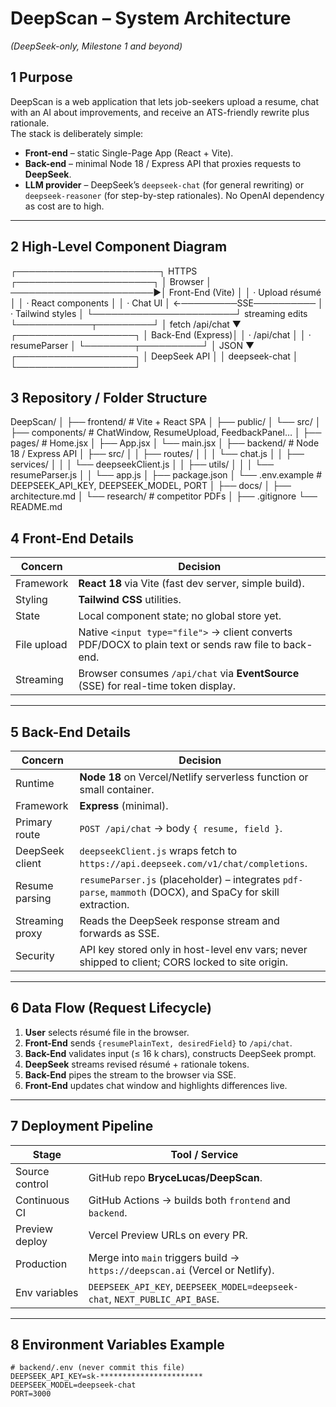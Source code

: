 # DeepScan – System Architecture  
*(DeepSeek-only, Milestone 1 and beyond)*  

## 1  Purpose  
DeepScan is a web application that lets job-seekers upload a resume, chat with an AI about improvements, and receive an ATS-friendly rewrite plus rationale.  
The stack is deliberately simple:

* **Front-end** – static Single-Page App (React + Vite).  
* **Back-end** – minimal Node 18 / Express API that proxies requests to **DeepSeek**.  
* **LLM provider** – DeepSeek’s `deepseek-chat` (for general rewriting) or `deepseek-reasoner` (for step-by-step rationales).  No OpenAI dependency as cost are to high. 

---

## 2  High-Level Component Diagram
┌───────────────────────┐ HTTPS ┌──────────────────────┐
│ Browser │ ───────────────────────▶│ Front-End (Vite) │
│ · Upload résumé │ │ · React components │
│ · Chat UI │ ←─────────SSE────────── │ · Tailwind styles │
└───────────────────────┘ streaming edits └────────────┬─────────┘
│ fetch /api/chat
▼
┌───────────────────┐
│ Back-End (Express)│
│ · /api/chat │
│ · resumeParser │
└────────┬──────────┘
│ JSON
▼
┌───────────────────┐
│ DeepSeek API │
│ deepseek-chat │
└───────────────────┘
## 3  Repository / Folder Structure
DeepScan/
│
├── frontend/ # Vite + React SPA
│ ├── public/
│ └── src/
│ ├── components/ # ChatWindow, ResumeUpload, FeedbackPanel…
│ ├── pages/ # Home.jsx
│ ├── App.jsx
│ └── main.jsx
│
├── backend/ # Node 18 / Express API
│ ├── src/
│ │ ├── routes/
│ │ │ └── chat.js
│ │ ├── services/
│ │ │ └── deepseekClient.js
│ │ ├── utils/
│ │ │ └── resumeParser.js
│ │ └── app.js
│ ├── package.json
│ └── .env.example # DEEPSEEK_API_KEY, DEEPSEEK_MODEL, PORT
│
├── docs/
│ ├── architecture.md
│ └── research/ # competitor PDFs
│
├── .gitignore
└── README.md

## 4  Front-End Details  

| Concern     | Decision |
|-------------|----------|
| Framework   | **React 18** via Vite (fast dev server, simple build). |
| Styling     | **Tailwind CSS** utilities. |
| State       | Local component state; no global store yet. |
| File upload | Native `<input type="file">` → client converts PDF/DOCX to plain text or sends raw file to back-end. |
| Streaming   | Browser consumes `/api/chat` via **EventSource** (SSE) for real-time token display. |

---

## 5  Back-End Details  

| Concern          | Decision |
|------------------|----------|
| Runtime          | **Node 18** on Vercel/Netlify serverless function or small container. |
| Framework        | **Express** (minimal). |
| Primary route    | `POST /api/chat` → body `{ resume, field }`. |
| DeepSeek client  | `deepseekClient.js` wraps fetch to `https://api.deepseek.com/v1/chat/completions`. |
| Resume parsing   | `resumeParser.js` (placeholder) – integrates `pdf-parse`, `mammoth` (DOCX), and SpaCy for skill extraction. |
| Streaming proxy  | Reads the DeepSeek response stream and forwards as SSE. |
| Security         | API key stored only in host-level env vars; never shipped to client; CORS locked to site origin. |

---

## 6  Data Flow (Request Lifecycle)

1. **User** selects résumé file in the browser.  
2. **Front-End** sends `{resumePlainText, desiredField}` to `/api/chat`.  
3. **Back-End** validates input (≤ 16 k chars), constructs DeepSeek prompt.  
4. **DeepSeek** streams revised résumé + rationale tokens.  
5. **Back-End** pipes the stream to the browser via SSE.  
6. **Front-End** updates chat window and highlights differences live.

---

## 7  Deployment Pipeline  

| Stage            | Tool / Service |
|------------------|----------------|
| Source control   | GitHub repo **BryceLucas/DeepScan**. |
| Continuous CI    | GitHub Actions → builds both `frontend` and `backend`. |
| Preview deploy   | Vercel Preview URLs on every PR. |
| Production       | Merge into `main` triggers build → `https://deepscan.ai` (Vercel or Netlify). |
| Env variables    | `DEEPSEEK_API_KEY`, `DEEPSEEK_MODEL=deepseek-chat`, `NEXT_PUBLIC_API_BASE`. |

---

## 8  Environment Variables Example
```env
# backend/.env (never commit this file)
DEEPSEEK_API_KEY=sk-***********************
DEEPSEEK_MODEL=deepseek-chat
PORT=3000
